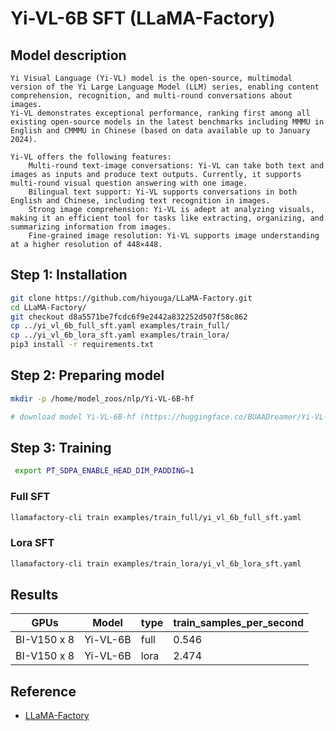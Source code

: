 # Yi-VL-6B SFT (LLaMA-Factory)

## Model description
    Yi Visual Language (Yi-VL) model is the open-source, multimodal version of the Yi Large Language Model (LLM) series, enabling content comprehension, recognition, and multi-round conversations about images. 
    Yi-VL demonstrates exceptional performance, ranking first among all existing open-source models in the latest benchmarks including MMMU in English and CMMMU in Chinese (based on data available up to January 2024).

    Yi-VL offers the following features:
        Multi-round text-image conversations: Yi-VL can take both text and images as inputs and produce text outputs. Currently, it supports multi-round visual question answering with one image.
        Bilingual text support: Yi-VL supports conversations in both English and Chinese, including text recognition in images.
        Strong image comprehension: Yi-VL is adept at analyzing visuals, making it an efficient tool for tasks like extracting, organizing, and summarizing information from images.
        Fine-grained image resolution: Yi-VL supports image understanding at a higher resolution of 448×448.

## Step 1: Installation

```sh
git clone https://github.com/hiyouga/LLaMA-Factory.git
cd LLaMA-Factory/
git checkout d8a5571be7fcdc6f9e2442a832252d507f58c862
cp ../yi_vl_6b_full_sft.yaml examples/train_full/
cp ../yi_vl_6b_lora_sft.yaml examples/train_lora/
pip3 install -r requirements.txt
```

## Step 2: Preparing model

```sh
mkdir -p /home/model_zoos/nlp/Yi-VL-6B-hf

# download model Yi-VL-6B-hf (https://huggingface.co/BUAADreamer/Yi-VL-6B-hf), and then put it in /home/model_zoos/nlp/Yi-VL-6B-hf

```

## Step 3: Training

```sh
 export PT_SDPA_ENABLE_HEAD_DIM_PADDING=1
```

### Full SFT
```sh
llamafactory-cli train examples/train_full/yi_vl_6b_full_sft.yaml
```

### Lora SFT
```sh
llamafactory-cli train examples/train_lora/yi_vl_6b_lora_sft.yaml
```

## Results

| GPUs        | Model      | type | train_samples_per_second |
|-------------|------------|------|--------------------------|
| BI-V150 x 8 | Yi-VL-6B   | full | 0.546                    |
| BI-V150 x 8 | Yi-VL-6B   | lora | 2.474                    |


## Reference

- [LLaMA-Factory](https://github.com/hiyouga/LLaMA-Factory)
